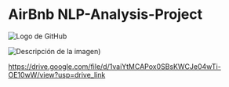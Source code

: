 # AirBnb NLP-Analysis-Project

![Logo de GitHub](https://github.githubassets.com/images/modules/logos_page/GitHub-Mark.png)

![Descripción de la imagen](https://drive.google.com/uc?export=view&id=1vaiYtMCAPox0SBsKWCJe04wTi-OE10wW))

https://drive.google.com/file/d/1vaiYtMCAPox0SBsKWCJe04wTi-OE10wW/view?usp=drive_link
